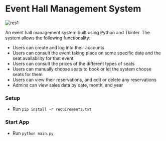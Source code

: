 # Event Hall Management System


![res1](https://user-images.githubusercontent.com/37951789/227401920-8e2207b5-c094-4651-8638-e884ff162038.png)


An event hall management system built using Python and Tkinter. The system allows the following functionality:
- Users can create and log into their accounts
- Users can consult the event taking place on some specific date and the seat availability for that event
- Users can consult the prices of the different types of seats
- Users can manually choose seats to book or let the system choose seats for them
- Users can view their reservations, and edit or delete any reservations
- Admins can view sales data by date, month, and year

### Setup
- Run `pip install -r requirements.txt`

### Start App
- Run `python main.py`

